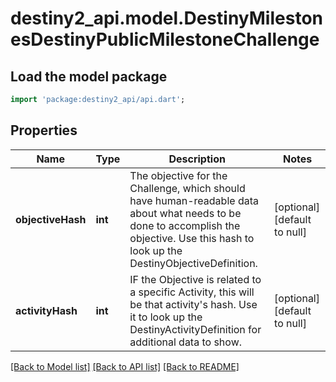 # destiny2_api.model.DestinyMilestonesDestinyPublicMilestoneChallenge

## Load the model package
```dart
import 'package:destiny2_api/api.dart';
```

## Properties
Name | Type | Description | Notes
------------ | ------------- | ------------- | -------------
**objectiveHash** | **int** | The objective for the Challenge, which should have human-readable data about what needs to be done to accomplish the objective. Use this hash to look up the DestinyObjectiveDefinition. | [optional] [default to null]
**activityHash** | **int** | IF the Objective is related to a specific Activity, this will be that activity&#39;s hash. Use it to look up the DestinyActivityDefinition for additional data to show. | [optional] [default to null]

[[Back to Model list]](../README.md#documentation-for-models) [[Back to API list]](../README.md#documentation-for-api-endpoints) [[Back to README]](../README.md)


